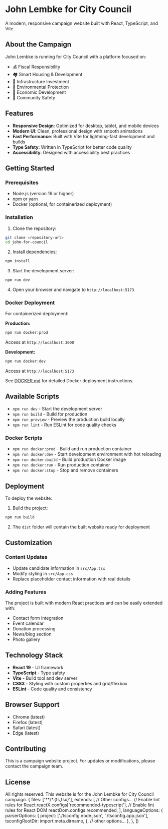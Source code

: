 # John Lembke for City Council

A modern, responsive campaign website built with React, TypeScript, and Vite.

## About the Campaign

John Lembke is running for City Council with a platform focused on:

- 💰 Fiscal Responsibility
- 🏘️ Smart Housing & Development
- 🚦 Infrastructure Investment
- 🌱 Environmental Protection
- 🏪 Economic Development
- 👥 Community Safety

## Features

- **Responsive Design**: Optimized for desktop, tablet, and mobile devices
- **Modern UI**: Clean, professional design with smooth animations
- **Fast Performance**: Built with Vite for lightning-fast development and builds
- **Type Safety**: Written in TypeScript for better code quality
- **Accessibility**: Designed with accessibility best practices

## Getting Started

### Prerequisites

- Node.js (version 16 or higher)
- npm or yarn
- Docker (optional, for containerized deployment)

### Installation

1. Clone the repository:
```bash
git clone <repository-url>
cd johm-for-council
```

2. Install dependencies:
```bash
npm install
```

3. Start the development server:
```bash
npm run dev
```

4. Open your browser and navigate to `http://localhost:5173`

### Docker Deployment

For containerized deployment:

**Production:**
```bash
npm run docker:prod
```
Access at `http://localhost:3000`

**Development:**
```bash
npm run docker:dev
```
Access at `http://localhost:5173`

See [DOCKER.md](./DOCKER.md) for detailed Docker deployment instructions.

## Available Scripts

- `npm run dev` - Start the development server
- `npm run build` - Build for production
- `npm run preview` - Preview the production build locally
- `npm run lint` - Run ESLint for code quality checks

### Docker Scripts
- `npm run docker:prod` - Build and run production container
- `npm run docker:dev` - Start development environment with hot reloading
- `npm run docker:build` - Build production Docker image
- `npm run docker:run` - Run production container
- `npm run docker:stop` - Stop and remove containers

## Deployment

To deploy the website:

1. Build the project:
```bash
npm run build
```

2. The `dist` folder will contain the built website ready for deployment

## Customization

### Content Updates

- Update candidate information in `src/App.tsx`
- Modify styling in `src/App.css`
- Replace placeholder contact information with real details

### Adding Features

The project is built with modern React practices and can be easily extended with:

- Contact form integration
- Event calendar
- Donation processing
- News/blog section
- Photo gallery

## Technology Stack

- **React 19** - UI framework
- **TypeScript** - Type safety
- **Vite** - Build tool and dev server
- **CSS3** - Styling with custom properties and grid/flexbox
- **ESLint** - Code quality and consistency

## Browser Support

- Chrome (latest)
- Firefox (latest)  
- Safari (latest)
- Edge (latest)

## Contributing

This is a campaign website project. For updates or modifications, please contact the campaign team.

## License

All rights reserved. This website is for the John Lembke for City Council campaign.
  {
    files: ['**/*.{ts,tsx}'],
    extends: [
      // Other configs...
      // Enable lint rules for React
      reactX.configs['recommended-typescript'],
      // Enable lint rules for React DOM
      reactDom.configs.recommended,
    ],
    languageOptions: {
      parserOptions: {
        project: ['./tsconfig.node.json', './tsconfig.app.json'],
        tsconfigRootDir: import.meta.dirname,
      },
      // other options...
    },
  },
])
```
